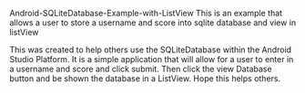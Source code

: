  Android-SQLiteDatabase-Example-with-ListView
This is an example that allows a user to store a username and score into sqlite database and view in listView

This was created to help others use the SQLiteDatabase within the Android Studio Platform. It is a simple application that will allow for a user to enter in a username and score and click submit. Then click the view Database button and be shown the database in a ListView.
Hope this helps others.
